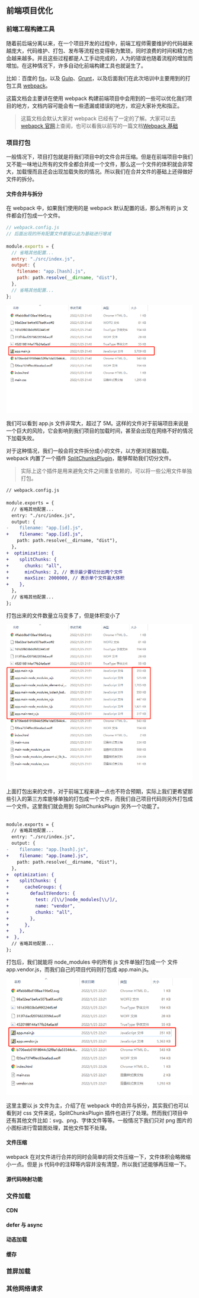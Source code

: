 ## 前端项目优化

### 前端工程构建工具

随着前后端分离以来，在一个项目开发的过程中，前端工程师需要维护的代码越来越庞大，代码维护、打包、发布等流程也变得极为繁琐，同时浪费的时间和精力也会越来越多。并且这些过程都是人工手动完成的，人为的错误也随着流程的增加而增加。在这种情况下，许多自动化前端构建工具也就诞生了。

比如：百度的 [fis](http://fis.baidu.com/)，以及 [Gulp](https://www.gulpjs.com.cn/)、[Grunt](https://www.gruntjs.net/)，以及后面我们在此次培训中主要用到的打包工具 [webpack](https://webpack.docschina.org/)。

这篇文档会主要讲在使用 webpack 构建前端项目中会用到的一些可以优化我们项目的地方，文档内容可能会有一些遗漏或错误的地方，欢迎大家补充和指正。

> 这篇文档会默认大家对 webpack 已经有了一定的了解。大家可以去[webapck 官网](https://webpack.docschina.org/)上查阅，也可以看我以前写的一篇文档[Webpack 基础](https://www.yuque.com/docs/share/a8498ebf-5a7f-4136-92b7-fb56063166ab?#)

### 项目打包

一般情况下，项目打包就是将我们项目中的文件合并压缩。但是在前端项目中我们又不能一味地让所有的文件全都合并成一个文件，那么这一个文件的体积就会非常大，加载慢而且还会出现加载失败的情况。所以我们在合并文件的基础上还得做好文件的拆分。

#### 文件合并与拆分

在 webpack 中，如果我们使用的是 webpack 默认配置的话，那么所有的 js 文件都会打包成一个文件。

```js
// webpack.config.js
// 后面出现的所有配置文件都是以此为基础进行增减

module.exports = {
  // 省略其他配置...
  entry: "./src/index.js",
  output: {
    filename: "app.[hash].js",
    path: path.resolve(__dirname, "dist"),
  },
  // 省略其他配置...
};
```

![1.png](./webpack-image/1.png)

我们可以看到 app.js 文件非常大，超过了 5M。这样的文件对于前端项目来说是一个巨大的风险，它会影响到我们项目的加载时间，甚至会出现在网络不好的情况下加载失败。

对于这种情况，我们一般会将文件拆分成小的文件，以方便浏览器加载。webpack 内置了一个插件 [SplitChunksPlugin](https://webpack.docschina.org/plugins/split-chunks-plugin/)，能够帮助我们切分文件。

> 实际上这个插件是用来避免文件之间重复依赖的，可以将一些公用文件单独打包。

```diff
// webpack.config.js

module.exports = {
  // 省略其他配置...
  entry: "./src/index.js",
  output: {
-    filename: "app.[id].js",
+    filename: "app.[id].js",
    path: path.resolve(__dirname, "dist"),
  },
+  optimization: {
+    splitChunks: {
+      chunks: "all",
+      minChunks: 2, // 表示最少要切分出两个文件
+      maxSize: 2000000, // 表示单个文件最大体积
+    },
  },
  // 省略其他配置...
};
```

打包出来的文件数量立马变多了，但是体积变小了

![2.png](./webpack-image/2.png)

上面打包出来的文件，对于前端工程来讲一点也不符合预期，实际上我们更希望那些引入的第三方库能够单独的打包成一个文件，而我们自己项目代码则另外打包成一个文件。这里我们就会用到 SplitChunksPlugin 另外一个功能了。

```diff

module.exports = {
  // 省略其他配置...
  entry: "./src/index.js",
  output: {
-    filename: "app.[hash].js",
+    filename: "app.[name].js",
    path: path.resolve(__dirname, "dist"),
  },
+  optimization: {
+    splitChunks: {
+      cacheGroups: {
+        defaultVendors: {
+          test: /[\\/]node_modules[\\/]/,
+          name: "vendor",
+          chunks: "all",
+        },
+      },
+    },
+  },
  // 省略其他配置...
};
```

打包后，我们就能将 node_modules 中的所有 js 文件单独打包成一个 文件 app.vendor.js，而我们自己的项目代码则打包成 app.main.js。

![3.png](./webpack-image/3.png)

这里主要以 js 文件为主，介绍了在 webpack 中的合并与拆分，其实我们也可以看到对 css 文件来说，SplitChunksPlugin 插件也进行了处理。然而我们项目中还有其他文件比如：svg、png、字体文件等等。一般情况下我们只对 png 图片的小图标进行雪碧图处理，其他文件暂不处理。

#### 文件压缩

webpack 在对文件进行合并的同时会简单的将文件压缩一下，文件体积会略微缩小一点。但是 js 代码中的注释等内容并没有清楚，所以我们还能够再压缩一下。

#### 源代码映射功能

### 文件加载

#### CDN

#### defer 与 async

#### 动态加载

#### 缓存

### 首屏加载

### 其他网络请求
